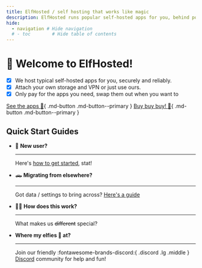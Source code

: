 ```yaml
---
title: ElfHosted / self hosting that works like magic
description: ElfHosted runs popular self-hosted apps for you, behind polished automation and SSO
hide:
  - navigation # Hide navigation
  # - toc        # Hide table of contents
---
```

# 👋 Welcome to ElfHosted!

* [x] We host typical self-hosted apps for you, securely and reliably.
* [x] Attach your own storage and VPN or just use ours.
* [x] Only pay for the apps you need, swap them out when you want to

[See the apps :gift:](/app/){ .md-button .md-button--primary }   [Buy buy buy! :shopping_cart:](https://store.elfhosted.com/app/bundle){ .md-button .md-button--primary }


## Quick Start Guides

<div class="grid cards" markdown>

- :baby: **New user?**

    ---

     Here's [how to get started](/how-to/get-started/), stat!

- :pickup_truck: **Migrating from elsewhere?** 

    ---

    Got data / settings to bring across? [Here's a guide](/how-to/migrate/)

- :scientist: **How does this work?**

    ---

    What makes us ~~different~~ special?

- **Where my elfies :elf: at?**

    ---

    Join our friendly :fontawesome-brands-discord:{ .discord .lg .middle } [Discord](http://discord.elfhosted.com) community for help and fun!
</div>